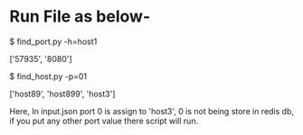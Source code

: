 # Run File as below- 

$ find_port.py -h=host1

['57935', '8080']          

$ find_host.py -p=01

['host89', 'host899', 'host3'] 


Here, In input.json port 0 is assign to 'host3', 0 is not being store in redis db, if you put any other port value there script will run.





